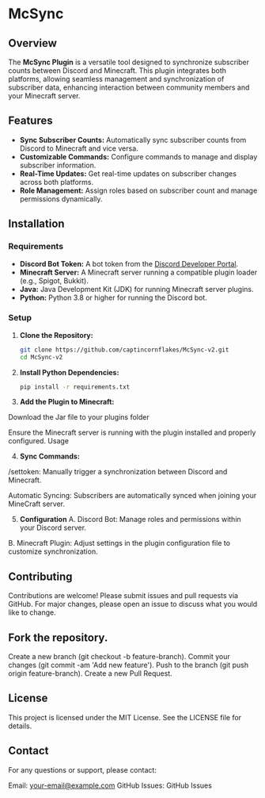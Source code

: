 # McSync

## Overview

The **McSync Plugin** is a versatile tool designed to synchronize subscriber counts between Discord and Minecraft. This plugin integrates both platforms, allowing seamless management and synchronization of subscriber data, enhancing interaction between community members and your Minecraft server.

## Features

- **Sync Subscriber Counts:** Automatically sync subscriber counts from Discord to Minecraft and vice versa.
- **Customizable Commands:** Configure commands to manage and display subscriber information.
- **Real-Time Updates:** Get real-time updates on subscriber changes across both platforms.
- **Role Management:** Assign roles based on subscriber count and manage permissions dynamically.

## Installation

### Requirements

- **Discord Bot Token:** A bot token from the [Discord Developer Portal](https://discord.com/developers/applications).
- **Minecraft Server:** A Minecraft server running a compatible plugin loader (e.g., Spigot, Bukkit).
- **Java:** Java Development Kit (JDK) for running Minecraft server plugins.
- **Python:** Python 3.8 or higher for running the Discord bot.

### Setup

1. **Clone the Repository:**

    ```sh
    git clone https://github.com/captincornflakes/McSync-v2.git
    cd McSync-v2
    ```
2. **Install Python Dependencies:**

    ```sh
    pip install -r requirements.txt
    ```

3. **Add the Plugin to Minecraft:**

Download the Jar file to your plugins folder

Ensure the Minecraft server is running with the plugin installed and properly configured.
Usage

4. **Sync Commands:**

/settoken: Manually trigger a synchronization between Discord and Minecraft.

Automatic Syncing:
Subscribers are automatically synced when joining your MineCraft server.

5. **Configuration**
A. Discord Bot:
Manage roles and permissions within your Discord server.

B. Minecraft Plugin:
Adjust settings in the plugin configuration file to customize synchronization.

##  **Contributing**
Contributions are welcome! Please submit issues and pull requests via GitHub. For major changes, please open an issue to discuss what you would like to change.

##  **Fork the repository.**
Create a new branch (git checkout -b feature-branch).
Commit your changes (git commit -am 'Add new feature').
Push to the branch (git push origin feature-branch).
Create a new Pull Request.

##  **License**
This project is licensed under the MIT License. See the LICENSE file for details.

##  **Contact**
For any questions or support, please contact:

Email: your-email@example.com
GitHub Issues: GitHub Issues